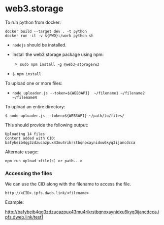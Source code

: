 # web3.storage

To run python from docker:

```
docker build --target dev . -t python
docker run -it -v ${PWD}:/work python sh
```

- `nodejs` should be installed.
- Install the web3 storage package using npm:
  - `sudo npm install -g @web3-storage/w3`

- `$ npm install`

To upload one or more files:

- `node uploader.js --token=${WEB3API}  ~/filename1 ~/filename2 ~/filenameN`

To upload an entire directory:

`$ node uploader.js --token=${WEB3API} ~/path/to/files/`

This should provide the following output:

```
Uploading 14 files
Content added with CID: bafybeib4qg3zdzucazpux43mu4rikrstbqnoxaynidxu6kyq3ijancdcca
```

Alternate usage:

`npm run upload <file(s) or path...>`

### Accessing the files

We can use the CID along with the filename to access the file.

`http://<CID>.ipfs.dweb.link/<filename>`

Example:

http://bafybeib4qg3zdzucazpux43mu4rikrstbqnoxaynidxu6kyq3ijancdcca.ipfs.dweb.link/test1